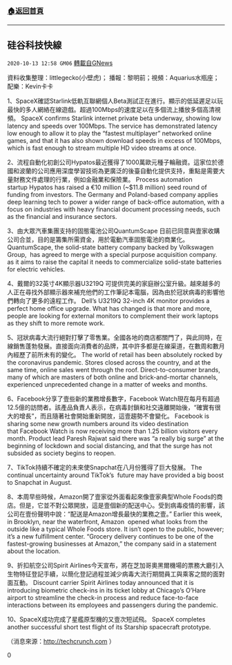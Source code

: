 ###  [:house:返回首頁](https://github.com/ourhimalayas/txt)
---

## 硅谷科技快線
`2020-10-13 12:58 GM06` [轉載自GNews](https://gnews.org/zh-hant/421987/)

資料收集整理：littlegecko(小壁虎)； 播報：黎明前；視頻：Aquarius水瓶座； 配樂：Kevin卡卡



1、SpaceX確認Starlink低軌互聯網個人Beta測試正在進行。顯示的低延遲足以玩最快的多人網絡在線遊戲。超過100Mbps的速度足以在多個流上播放多個高清視頻。
SpaceX confirms Starlink internet private beta underway, showing low latency and speeds over 100Mbps. The service has demonstrated latency low enough to allow it to play the “fastest multiplayer” networked online games, and that it has also shown download speeds in excess of 100Mbps, which is fast enough to stream multiple HD video streams at once.

2、流程自動化初創公司Hypatos最近獲得了1000萬歐元種子輪融資。這家位於德國和波蘭的公司應用深度學習技術為更廣泛的後臺自動化提供支持，重點是需要大量財務文件處理的行業，例如金融業和保險業。
Process automation startup Hypatos has raised a €10 million (~$11.8 million) seed round of funding from investors. The Germany and Poland-based company applies deep learning tech to power a wider range of back-office automation, with a focus on industries with heavy financial document processing needs, such as the financial and insurance sectors.

3、由大眾汽車集團支持的固態電池公司QuantumScape 日前已同意與壹家收購公司合並，目的是籌集所需資金，用於電動汽車固態電池的商業化。
QuantumScape, the solid-state battery company backed by Volkswagen Group,  has agreed to merge with a special purpose acquisition company. as it aims to raise the capital it needs to commercialize solid-state batteries for electric vehicles.

4、戴爾的32英寸4K顯示器U3219Q 可提供完美的家庭辦公室升級。越來越多的人正在尋找外部顯示器來補充他們的工作筆記本電腦，因為由於冠狀病毒的影響他們轉向了更多的遠程工作。
Dell’s U3219Q 32-inch 4K monitor provides a perfect home office upgrade. What has changed is that more and more, people are looking for external monitors to complement their work laptops as they shift to more remote work.

5、冠狀病毒大流行絕對打擊了零售業。全國各地的商店都關門了，與此同時，在線銷售蓬勃發展。直接面向消費者的品牌，其中許多都是在線渠道，在數周和數月內經歷了前所未有的變化。
The world of retail has been absolutely rocked by the coronavirus pandemic. Stores closed across the country, and at the same time, online sales went through the roof. Direct-to-consumer brands, many of which are masters of both online and brick-and-mortar channels, experienced unprecedented change in a matter of weeks and months.

6、Facebook分享了壹些新的業務增長數字，Facebook Watch現在每月有超過12.5億的訪問者。該產品負責人表示，在病毒封鎖和社交遠離開始後，“確實有很大的增長”，而且隨著社會開始重新開放，這壹趨勢不會變化。
Facebook is sharing some new growth numbers around its video destination that Facebook Watch is now receiving more than 1.25 billion visitors every month. Product lead Paresh Rajwat said there was “a really big surge” at the beginning of lockdown and social distancing, and that the surge has not subsided as society begins to reopen.

7、TikTok持續不確定的未來使Snapchat在八月份獲得了巨大發展。
The continual uncertainty around TikTok’s  future may have provided a big boost to Snapchat in August.

8、本周早些時候，Amazon開了壹家從外面看起來像壹家典型Whole Foods的商店。但是，它並不對公眾開放，這是壹個新的配送中心。受到病毒疫情的影響，該公司在壹份聲明中說：“配送是Amazon增長最快的業務之壹。”
Earlier this week, in Brooklyn, near the waterfront, Amazon  opened what looks from the outside like a typical Whole Foods store. It isn’t open to the public, however; it’s a new fulfillment center.
“Grocery delivery continues to be one of the fastest-growing businesses at Amazon,” the company said in a statement about the location.

9、折扣航空公司Spirit Airlines今天宣布，將在芝加哥奧黑爾機場的票務大廳引入生物特征登記手續，以簡化登記過程並減少病毒大流行期間員工與乘客之間的面對面互動。
Discount carrier Spirit Airlines today announced that it is introducing biometric check-ins in its ticket lobby at Chicago’s O’Hare airport to streamline the check-in process and reduce face-to-face interactions between its employees and passengers during the pandemic.

10、SpaceX成功完成了星艦原型機的又壹次短試飛。
SpaceX completes another successful short test flight of its Starship spacecraft prototype.

（消息來源：http://techcrunch.com ）

0
